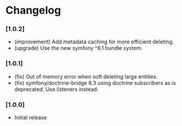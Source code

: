 # Changelog

### [1.0.2]
- (improvement) Add metadata caching for more efficient deleting.
- (upgrade) Use the new symfony ^6.1 bundle system.

### [1.0.1]
- (fix) Out of memory error when soft deleting large entities.
- (fix) symfony/doctrine-bridge 6.3 using doctrine subscribers as is deprecated. Use listeners instead.

### [1.0.0]
- Initial release

